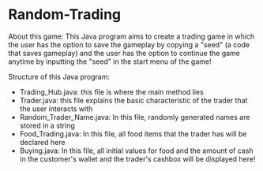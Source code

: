 # Random-Trading
About this game:
This Java program aims to create a trading game in which the user has the option to save the gameplay by copying a "seed" 
(a code that saves gameplay) and the user has the option to continue the game anytime by inputting the "seed" in the start menu of
the game!

Structure of this Java program:
- Trading_Hub.java: this file is where the main method lies
- Trader.java: this file explains the basic characteristic of the trader that the user interacts with
- Random_Trader_Name.java: In this file, randomly generated names are stored in a string
- Food_Trading.java: In this file, all food items that the trader has will be declared here
- Buying.java: In this file, all initial values for food and the amount of cash in the customer's wallet and the trader's cashbox will
be displayed here!
